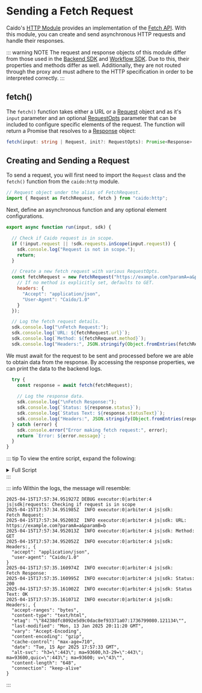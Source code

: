 # Sending a Fetch Request

Caido's [HTTP Module](/reference/modules/caido/http.md) provides an implementation of the [Fetch API](https://developer.mozilla.org/en-US/docs/Web/API/Fetch_API). With this module, you can create and send asynchronous HTTP requests and handle their responses.

::: warning NOTE
The request and response objects of this module differ from those used in the [Backend SDK](/reference/sdks/backend/index.md) and [Workflow SDK](/reference/sdks/workflow/index.md). Due to this, their properties and methods differ as well. Additionally, they are not routed through the proxy and must adhere to the HTTP specification in order to be interpreted correctly.
:::

## fetch()

The `fetch()` function takes either a URL or a [Request](/reference/modules/caido/http.html#request) object and as it's `input` parameter and an optional [RequestOpts](/reference/modules/caido/http.html#requestopts) parameter that can be included to configure specific elements of the request. The function will return a Promise that resolves to a [Response](/reference/modules/caido/http.html#response) object:

``` ts
fetch(input: string | Request, init?: RequestOpts): Promise<Response>
```

## Creating and Sending a Request

To send a request, you will first need to import the `Request` class and the `fetch()` function from the `caido:http` module.

``` js
// Request object under the alias of FetchRequest.
import { Request as FetchRequest, fetch } from "caido:http";
```

Next, define an asynchronous function and any optional element configurations.

``` js
export async function run(input, sdk) {

  // Check if Caido request is in scope.
  if (!input.request || !sdk.requests.inScope(input.request)) {
    sdk.console.log("Request is not in scope.");
    return;
  }

  // Create a new fetch request with various RequestOpts.
  const fetchRequest = new FetchRequest("https://example.com?paramA=a&paramB=b", {
    // If no method is explicitly set, defaults to GET.
    headers: {
      "Accept": "application/json",
      "User-Agent": "Caido/1.0"
    }
  });

  // Log the fetch request details.
  sdk.console.log("\nFetch Request:");
  sdk.console.log(`URL: ${fetchRequest.url}`);
  sdk.console.log(`Method: ${fetchRequest.method}`);
  sdk.console.log("Headers:", JSON.stringify(Object.fromEntries(fetchRequest.headers.entries()), null, 2));
```

We must await for the request to be sent and processed before we are able to obtain data from the response. By accessing the response properties, we can print the data to the backend logs.

``` js
  try {
    const response = await fetch(fetchRequest);
    
    // Log the response data.
    sdk.console.log("\nFetch Response:");
    sdk.console.log(`Status: ${response.status}`);
    sdk.console.log(`Status Text: ${response.statusText}`);
    sdk.console.log("Headers:", JSON.stringify(Object.fromEntries(response.headers.entries()), null, 2));
  } catch (error) {
    sdk.console.error("Error making fetch request:", error);
    return `Error: ${error.message}`;
  }
}
```

::: tip
To view the entire script, expand the following:

<details>
<summary>Full Script</summary>

``` js
/**
 * @param {HttpInput} input
 * @param {SDK} sdk
 * @returns {MaybePromise<Data | undefined>}
 */

// Request object under the alias of FetchRequest.
import { Request as FetchRequest, fetch } from "caido:http";

export async function run(input, sdk) {

  // Check if Caido request is in scope.
  if (!input.request || !sdk.requests.inScope(input.request)) {
    sdk.console.log("Request is not in scope.");
    return;
  }

  // Create a new fetch request with various RequestOpts.
  const fetchRequest = new FetchRequest("https://example.com?paramA=a&paramB=b", {
    // If no method is explicitly set, defaults to GET.
    headers: {
      "Accept": "application/json",
      "User-Agent": "Caido/1.0"
    }
  });

  // Log the fetch request details.
  sdk.console.log("\nFetch Request:");
  sdk.console.log(`URL: ${fetchRequest.url}`);
  sdk.console.log(`Method: ${fetchRequest.method}`);
  sdk.console.log("Headers:", JSON.stringify(Object.fromEntries(fetchRequest.headers.entries()), null, 2));

  try {
    const response = await fetch(fetchRequest);
    
    // Log the response data.
    sdk.console.log("\nFetch Response:");
    sdk.console.log(`Status: ${response.status}`);
    sdk.console.log(`Status Text: ${response.statusText}`);
    sdk.console.log("Headers:", JSON.stringify(Object.fromEntries(response.headers.entries()), null, 2));
  } catch (error) {
    sdk.console.error("Error making fetch request:", error);
    return `Error: ${error.message}`;
  }
}
```

</details>
:::

::: info
Within the logs, the message will resemble:

```
2025-04-15T17:57:34.951927Z DEBUG executor:0|arbiter:4 js|sdk|requests: Checking if request is in scope    
2025-04-15T17:57:34.951985Z  INFO executor:0|arbiter:4 js|sdk: 
Fetch Request:    
2025-04-15T17:57:34.952003Z  INFO executor:0|arbiter:4 js|sdk: URL: https://example.com?paramA=a&paramB=b    
2025-04-15T17:57:34.952013Z  INFO executor:0|arbiter:4 js|sdk: Method: GET    
2025-04-15T17:57:34.952052Z  INFO executor:0|arbiter:4 js|sdk: Headers:, {
  "accept": "application/json",
  "user-agent": "Caido/1.0"
}    
2025-04-15T17:57:35.160974Z  INFO executor:0|arbiter:4 js|sdk: 
Fetch Response:    
2025-04-15T17:57:35.160995Z  INFO executor:0|arbiter:4 js|sdk: Status: 200    
2025-04-15T17:57:35.161002Z  INFO executor:0|arbiter:4 js|sdk: Status Text: OK    
2025-04-15T17:57:35.161071Z  INFO executor:0|arbiter:4 js|sdk: Headers:, {
  "accept-ranges": "bytes",
  "content-type": "text/html",
  "etag": "\"84238dfc8092e5d9c0dac8ef93371a07:1736799080.121134\"",
  "last-modified": "Mon, 13 Jan 2025 20:11:20 GMT",
  "vary": "Accept-Encoding",
  "content-encoding": "gzip",
  "cache-control": "max-age=710",
  "date": "Tue, 15 Apr 2025 17:57:33 GMT",
  "alt-svc": "h3=\":443\"; ma=93600,h3-29=\":443\"; ma=93600,quic=\":443\"; ma=93600; v=\"43\"",
  "content-length": "648",
  "connection": "keep-alive"
}
```

:::
